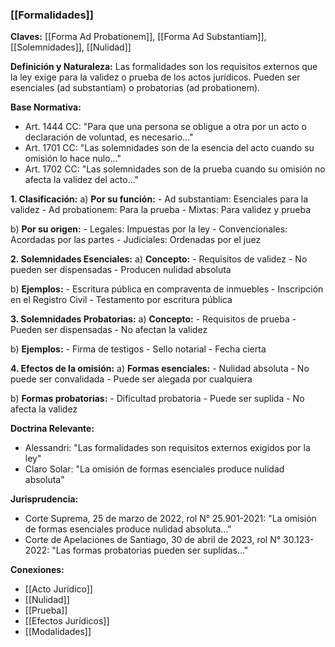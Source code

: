### [[Formalidades]]

**Claves:** [[Forma Ad Probationem]], [[Forma Ad Substantiam]], [[Solemnidades]], [[Nulidad]]

**Definición y Naturaleza:**
Las formalidades son los requisitos externos que la ley exige para la validez o prueba de los actos jurídicos. Pueden ser esenciales (ad substantiam) o probatorias (ad probationem).

**Base Normativa:**
- Art. 1444 CC: "Para que una persona se obligue a otra por un acto o declaración de voluntad, es necesario..."
- Art. 1701 CC: "Las solemnidades son de la esencia del acto cuando su omisión lo hace nulo..."
- Art. 1702 CC: "Las solemnidades son de la prueba cuando su omisión no afecta la validez del acto..."

**1. Clasificación:**
   a) **Por su función:**
      - Ad substantiam: Esenciales para la validez
      - Ad probationem: Para la prueba
      - Mixtas: Para validez y prueba

   b) **Por su origen:**
      - Legales: Impuestas por la ley
      - Convencionales: Acordadas por las partes
      - Judiciales: Ordenadas por el juez

**2. Solemnidades Esenciales:**
   a) **Concepto:**
      - Requisitos de validez
      - No pueden ser dispensadas
      - Producen nulidad absoluta

   b) **Ejemplos:**
      - Escritura pública en compraventa de inmuebles
      - Inscripción en el Registro Civil
      - Testamento por escritura pública

**3. Solemnidades Probatorias:**
   a) **Concepto:**
      - Requisitos de prueba
      - Pueden ser dispensadas
      - No afectan la validez

   b) **Ejemplos:**
      - Firma de testigos
      - Sello notarial
      - Fecha cierta

**4. Efectos de la omisión:**
   a) **Formas esenciales:**
      - Nulidad absoluta
      - No puede ser convalidada
      - Puede ser alegada por cualquiera

   b) **Formas probatorias:**
      - Dificultad probatoria
      - Puede ser suplida
      - No afecta la validez

**Doctrina Relevante:**
- Alessandri: "Las formalidades son requisitos externos exigidos por la ley"
- Claro Solar: "La omisión de formas esenciales produce nulidad absoluta"

**Jurisprudencia:**
- Corte Suprema, 25 de marzo de 2022, rol N° 25.901-2021: "La omisión de formas esenciales produce nulidad absoluta..."
- Corte de Apelaciones de Santiago, 30 de abril de 2023, rol N° 30.123-2022: "Las formas probatorias pueden ser suplidas..."

**Conexiones:**
- [[Acto Jurídico]]
- [[Nulidad]]
- [[Prueba]]
- [[Efectos Jurídicos]]
- [[Modalidades]] 